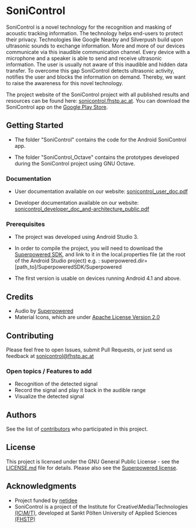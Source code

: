 # SoniControl

SoniControl is a novel technology for the recognition and masking of acoustic tracking information. The technology helps end-users to protect their privacy. Technologies like Google Nearby and Silverpush build upon ultrasonic sounds to exchange information. More and more of our devices communicate via this inaudible communication channel. Every device with a microphone and a speaker is able to send and receive ultrasonic information. The user is usually not aware of this inaudible and hidden data transfer. To overcome this gap SoniControl detects ultrasonic activity, notifies the user and blocks the information on demand. Thereby, we want to raise the awareness for this novel technology.

The project website of the SoniControl project with all published results and resources can be found here: [sonicontrol.fhstp.ac.at](https://sonicontrol.fhstp.ac.at). You can download the SoniControl app on the [Google Play Store](https://play.google.com/store/apps/details?id=at.ac.fhstp.sonicontrol).	


## Getting Started

* The folder "SoniControl" contains the code for the Android SoniControl app.

* The folder "SoniControl_Octave" contains the prototypes developed during the SoniControl project using GNU Octave.

### Documentation

* User documentation available on our website: [sonicontrol_user_doc.pdf](https://sonicontrol.fhstp.ac.at/wp-content/uploads/2017/07/sonicontrol_user_doc.pdf)

* Developer documentation available on our website: [sonicontrol_developer_doc_and-architecture_public.pdf](https://sonicontrol.fhstp.ac.at/wp-content/uploads/2017/07/sonicontrol_developer_doc_and-architecture_public.pdf)

### Prerequisites

* The project was developed using Android Studio 3.

* In order to compile the project, you will need to download the [Superpowered SDK](https://superpowered.com/), and link to it in the local.properties file (at the root of the Android Studio project)
e.g. : superpowered.dir=[path_to]/SuperpoweredSDK/Superpowered

* The first version is usable on devices running Android 4.1 and above.

## Credits

* Audio by [Superpowered](https://www.superpowered.com/)
* Material Icons, which are under [Apache License Version 2.0](https://www.apache.org/licenses/LICENSE-2.0.txt)

## Contributing

Please feel free to open Issues, submit Pull Requests, or just send us feedback at sonicontrol@fhstp.ac.at

### Open topics / Features to add

* Recognition of the detected signal
* Record the signal and play it back in the audible range
* Visualize the detected signal


## Authors

See the list of [contributors](https://sonicontrol.fhstp.ac.at/#team) who participated in this project.

## License

This project is licensed under the GNU General Public License - see the [LICENSE.md](LICENSE.md) file for details. Please also see the [Superpowered license](Superpowered_license.md).

## Acknowledgments

* Project funded by [netidee](https://www.netidee.at/)
* SoniControl is a project of the Institute for Creative\Media/Technologies [(IC\M/T)](https://icmt.fhstp.ac.at), developed at Sankt Pölten University of Applied Sciences [(FHSTP)](https://www.fhstp.ac.at/en)

